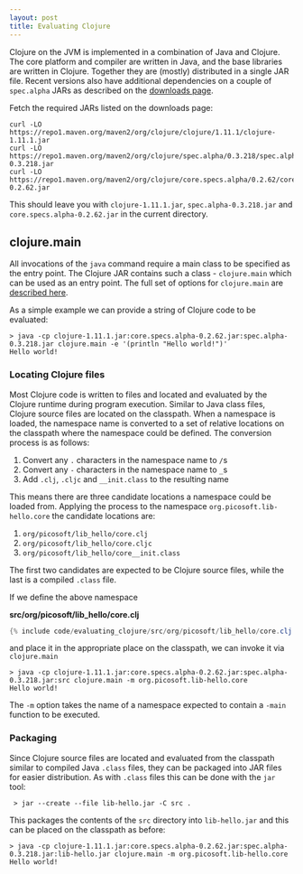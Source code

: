 ```yaml
---
layout: post
title: Evaluating Clojure
---
```


Clojure on the JVM is implemented in a combination of Java and Clojure. The core platform and compiler are written in Java,
and the base libraries are written in Clojure. Together they are (mostly) distributed in a single JAR file. Recent versions
also have additional dependencies on a couple of `spec.alpha` JARs as described on the [downloads page](https://clojure.org/releases/downloads).

Fetch the required JARs listed on the downloads page:

```
curl -LO https://repo1.maven.org/maven2/org/clojure/clojure/1.11.1/clojure-1.11.1.jar
curl -LO https://repo1.maven.org/maven2/org/clojure/spec.alpha/0.3.218/spec.alpha-0.3.218.jar
curl -LO https://repo1.maven.org/maven2/org/clojure/core.specs.alpha/0.2.62/core.specs.alpha-0.2.62.jar
```

This should leave you with `clojure-1.11.1.jar`, `spec.alpha-0.3.218.jar` and `core.specs.alpha-0.2.62.jar` in the current directory.

## clojure.main

All invocations of the `java` command require a main class to be specified as the entry point. The Clojure JAR contains such a class - `clojure.main`
which can be used as an entry point. The full set of options for `clojure.main` are [described here](https://clojure.org/reference/repl_and_main).

As a simple example we can provide a string of Clojure code to be evaluated:

```
> java -cp clojure-1.11.1.jar:core.specs.alpha-0.2.62.jar:spec.alpha-0.3.218.jar clojure.main -e '(println "Hello world!")'
Hello world!
```

### Locating Clojure files

Most Clojure code is written to files and located and evaluated by the Clojure runtime during program execution. Similar to Java class files,
Clojure source files are located on the classpath. When a namespace is loaded, the namespace name is converted to a set of relative locations on the
classpath where the namespace could be defined. The conversion process is as follows:

1. Convert any `.` characters in the namespace name to `/`s
2. Convert any `-` characters in the namespace name to `_`s
3. Add `.clj`, `.cljc` and `__init.class` to the resulting name

This means there are three candidate locations a namespace could be loaded from. Applying the process to the namespace
`org.picosoft.lib-hello.core` the candidate locations are:

1. `org/picosoft/lib_hello/core.clj`
2. `org/picosoft/lib_hello/core.cljc`
3. `org/picosoft/lib_hello/core__init.class`

The first two candidates are expected to be Clojure source files, while the last is a compiled `.class` file.

If we define the above namespace 

**src/org/picosoft/lib_hello/core.clj**
```java
{% include code/evaluating_clojure/src/org/picosoft/lib_hello/core.clj -%}
```

and place it in the appropriate place on the classpath, we can invoke it via `clojure.main`
```
> java -cp clojure-1.11.1.jar:core.specs.alpha-0.2.62.jar:spec.alpha-0.3.218.jar:src clojure.main -m org.picosoft.lib-hello.core
Hello world!
```

The `-m` option takes the name of a namespace expected to contain a `-main` function to be executed.

### Packaging

Since Clojure source files are located and evaluated from the classpath similar to compiled Java `.class` files, they can be packaged
into JAR files for easier distribution. As with `.class` files this can be done with the `jar` tool:

     > jar --create --file lib-hello.jar -C src .

This packages the contents of the `src` directory into `lib-hello.jar` and this can be placed on the classpath as before:

```
> java -cp clojure-1.11.1.jar:core.specs.alpha-0.2.62.jar:spec.alpha-0.3.218.jar:lib-hello.jar clojure.main -m org.picosoft.lib-hello.core
Hello world!
```